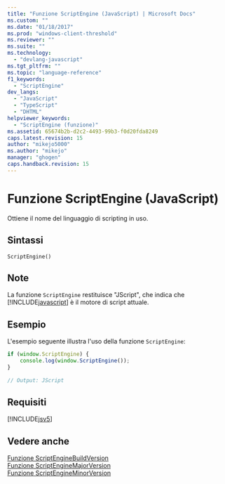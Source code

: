 ```yaml
---
title: "Funzione ScriptEngine (JavaScript) | Microsoft Docs"
ms.custom: ""
ms.date: "01/18/2017"
ms.prod: "windows-client-threshold"
ms.reviewer: ""
ms.suite: ""
ms.technology: 
  - "devlang-javascript"
ms.tgt_pltfrm: ""
ms.topic: "language-reference"
f1_keywords: 
  - "ScriptEngine"
dev_langs: 
  - "JavaScript"
  - "TypeScript"
  - "DHTML"
helpviewer_keywords: 
  - "ScriptEngine (funzione)"
ms.assetid: 65674b2b-d2c2-4493-99b3-f0d20fda8249
caps.latest.revision: 15
author: "mikejo5000"
ms.author: "mikejo"
manager: "ghogen"
caps.handback.revision: 15
---
```

# Funzione ScriptEngine (JavaScript)
Ottiene il nome del linguaggio di scripting in uso.  
  
## Sintassi  
  
```  
ScriptEngine()  
```  
  
## Note  
 La funzione `ScriptEngine` restituisce "JScript", che indica che [!INCLUDE[javascript](../../javascript/includes/javascript-md.md)] è il motore di script attuale.  
  
## Esempio  
 L'esempio seguente illustra l'uso della funzione `ScriptEngine`:  
  
```javascript  
if (window.ScriptEngine) {  
    console.log(window.ScriptEngine());  
}  
  
// Output: JScript  
```  
  
## Requisiti  
 [!INCLUDE[jsv5](../../javascript/reference/includes/jsv5-md.md)]  
  
## Vedere anche  
 [Funzione ScriptEngineBuildVersion](../../javascript/reference/scriptenginebuildversion-function-javascript.md)   
 [Funzione ScriptEngineMajorVersion](../../javascript/reference/scriptenginemajorversion-function-javascript.md)   
 [Funzione ScriptEngineMinorVersion](../../javascript/reference/scriptengineminorversion-function-javascript.md)